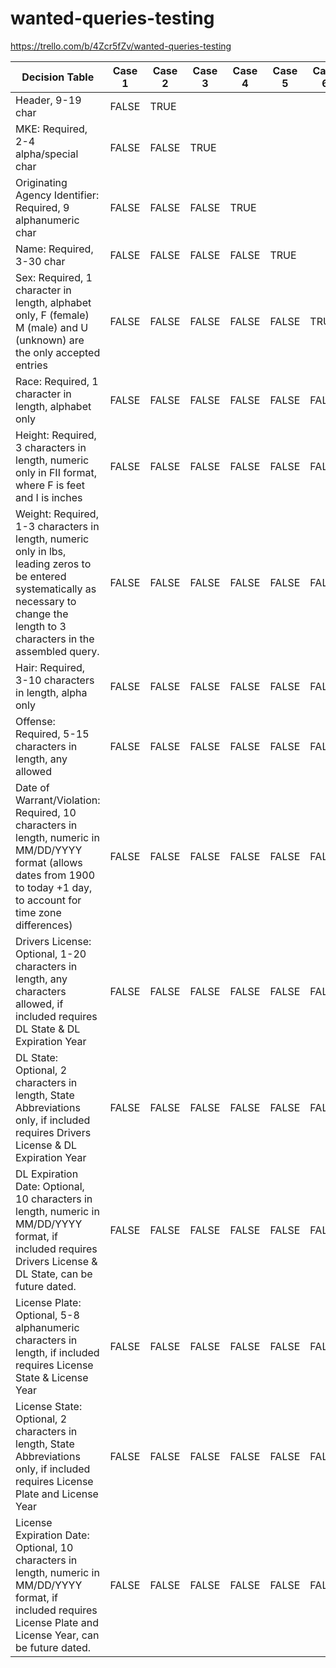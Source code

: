# wanted-queries-testing

https://trello.com/b/4Zcr5fZv/wanted-queries-testing

| Decision Table | Case 1 | Case 2 | Case 3 | Case 4 | Case 5 |Case 6| Case 7 | Case 8 | Case 9 | Case 10 | Case 11 | Case 12 |Case 13|Case 14| Case 15 | Case 16 | Case 17 | Case 18|
|---|---|---|---|---|---|---|---|---|---|---|---|---|---|---|---|---|---|---|
|Header, 9-19 char|FALSE|TRUE|
|MKE: Required, 2-4 alpha/special char|FALSE|FALSE|TRUE|
|Originating Agency Identifier: Required, 9 alphanumeric char|FALSE|FALSE|FALSE|TRUE|
|Name: Required, 3-30 char|FALSE|FALSE|FALSE|FALSE|TRUE|
|Sex: Required, 1 character in length, alphabet only, F (female) M (male) and U (unknown) are the only accepted entries|FALSE|FALSE|FALSE|FALSE|FALSE|TRUE|
|Race: Required, 1 character in length, alphabet only|FALSE|FALSE|FALSE|FALSE|FALSE|FALSE|TRUE|
|Height: Required, 3 characters in length, numeric only in FII format, where F is feet and I is inches|FALSE|FALSE|FALSE|FALSE|FALSE|FALSE|FALSE|TRUE|
|Weight: Required, 1-3 characters in length, numeric only in lbs, leading zeros to be entered systematically as necessary to change the length to 3 characters in the assembled query.|FALSE|FALSE|FALSE|FALSE|FALSE|FALSE|FALSE|FALSE|TRUE|
|Hair: Required, 3-10 characters in length, alpha only|FALSE|FALSE|FALSE|FALSE|FALSE|FALSE|FALSE|FALSE|FALSE|TRUE|
|Offense: Required, 5-15 characters in length, any allowed|FALSE|FALSE|FALSE|FALSE|FALSE|FALSE|FALSE|FALSE|FALSE|FALSE|TRUE|
|Date of Warrant/Violation: Required, 10 characters in length, numeric in MM/DD/YYYY format (allows dates from 1900 to today +1 day, to account for time zone differences)|FALSE|FALSE|FALSE|FALSE|FALSE|FALSE|FALSE|FALSE|FALSE|FALSE|FALSE|TRUE|
|Drivers License: Optional, 1-20 characters in length, any characters allowed, if included requires DL State & DL Expiration Year|FALSE|FALSE|FALSE|FALSE|FALSE|FALSE|FALSE|FALSE|FALSE|FALSE|FALSE|FALSE|TRUE|
|DL State: Optional, 2 characters in length, State Abbreviations only, if included requires Drivers License & DL Expiration Year|FALSE|FALSE|FALSE|FALSE|FALSE|FALSE|FALSE|FALSE|FALSE|FALSE|FALSE|FALSE|FALSE|TRUE|
|DL Expiration Date: Optional, 10 characters in length, numeric in MM/DD/YYYY format, if included requires Drivers License & DL State, can be future dated.|FALSE|FALSE|FALSE|FALSE|FALSE|FALSE|FALSE|FALSE|FALSE|FALSE|FALSE|FALSE|FALSE|FALSE|TRUE|
|License Plate: Optional, 5-8 alphanumeric characters in length, if included requires License State & License Year|FALSE|FALSE|FALSE|FALSE|FALSE|FALSE|FALSE|FALSE|FALSE|FALSE|FALSE|FALSE|FALSE|FALSE|FALSE|TRUE|
|License State: Optional, 2 characters in length, State Abbreviations only, if included requires License Plate and License Year|FALSE|FALSE|FALSE|FALSE|FALSE|FALSE|FALSE|FALSE|FALSE|FALSE|FALSE|FALSE|FALSE|FALSE|FALSE|FALSE|TRUE|
|License Expiration Date: Optional, 10 characters in length, numeric in MM/DD/YYYY format, if included requires License Plate and License Year, can be future dated.|FALSE|FALSE|FALSE|FALSE|FALSE|FALSE|FALSE|FALSE|FALSE|FALSE|FALSE|FALSE|FALSE|FALSE|FALSE|FALSE|FALSE|TRUE|
